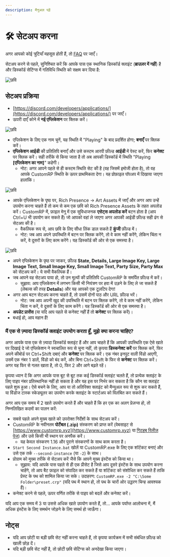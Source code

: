 ```yaml
---
description: मैनुअल पढ़ें
---
```


# 🛠 सेटअप करना

अगर आपको कोई त्रुटियाँ महसूस होती हैं, तो [FAQ](faq.md) पर जाएँ।

सेटअप करने से पहले, सुनिश्चित करें कि आपके पास एक स्थानिक डिस्कॉर्ड क्लाइंट (**ब्राउज़र में नहीं**) है और डिस्कॉर्ड सेटिंग्स में गतिविधि स्थिति को सक्षम कर दिया है:

![छवि](https://user-images.githubusercontent.com/2225711/188219661-49713f90-fa76-4645-b04a-fc1bc0f029bd.png)

## सेटअप प्रक्रिया

* [https://discord.com/developers/applications/](https://discord.com/developers/applications/) पर जाएँ।
* ऊपरी दाएँ कोने में **नई एप्लिकेशन** पर क्लिक करें।

![छवि](https://user-images.githubusercontent.com/2225711/161050202-c796103d-6712-401e-be96-3f3712512375.png)

* एप्लिकेशन के लिए एक नाम चुनें, यह स्थिति में "Playing" के बाद प्रदर्शित होगा; **बनाएँ** पर क्लिक करें।
* **एप्लिकेशन आईडी** की प्रतिलिपि बनाएँ और उसे कस्टम आरपी फ़ील्ड **आईडी** में पेस्ट करें, फिर **कनेक्ट** पर क्लिक करें। सही तरीके से किया जाता है तो अब आपकी डिस्कॉर्ड में स्थिति "Playing **\[एप्लिकेशन का नाम]**" कहेगी।
  * नोट: अगर आपने पहले से ही कस्टम स्थिति सेट की है (वह जिसमें इमोजी होता है), तो वह आपके CustomRP स्थिति के ऊपर प्राथमिकता देगा। यह प्रोफ़ाइल पॉपअप में दिखाया जाएगा हालांकि।

![छवि](https://user-images.githubusercontent.com/2225711/161050341-8169af53-5d3f-44d6-b745-cc711e8d1476.png)

* आपके एप्लिकेशन के पृष्ठ पर, Rich Presence -> Art Assets में जाएँ और अगर आप उन्हें उपयोग करना चाहते हैं तो कम से कम एक छवि को Rich Presence Assets के तहत अपलोड करें। CustomRP में, फ़ाइल मेनू में एक सुविधाजनक **एसेट्स अपलोड करें** बटन होता है (आप Ctrl+U भी उपयोग कर सकते हैं) जो आपको वहां ले जाएगा अगर आपकी आईडी फ़ील्ड सही ढंग से सेटअप की है।
  * वैकल्पिक रूप से, आप छवि के लिए सीधा लिंक डाल सकते हैं **कुंजी** फ़ील्ड में।
  * नोट: जब आप अपने उपस्थिति में बटन पर क्लिक करेंगे, तो वे काम नहीं करेंगे, लेकिन चिंता न करें, वे दूसरों के लिए काम करेंगे। यह डिस्कॉर्ड की ओर से एक समस्या है।

![छवि](https://user-images.githubusercontent.com/2225711/161050341-8169af53-5d3f-44d6-b745-cc711e8d1476.png)

* अपने एप्लिकेशन के पृष्ठ पर जाकर, फ़ील्ड **State, Details, Large Image Key, Large Image Text, Small Image Key, Small Image Text, Party Size, Party Max** को सेटअप करें। ये सभी वैकल्पिक हैं।
* जब आपने वह सेटअप पाया हो, तो उन मूल्यों की प्रतिलिपि CustomRP के समर्पित फ़ील्ड में करें।
  * सुझाव: आप एप्लिकेशन में लगभग किसी भी नियंत्रण पर हवा में उड़ने के लिए ले जा सकते हैं (लेबल्स की तरह **Details**) और यह आपको एक टूलटिप देगा!
* अगर आप बटन सेटअप करना चाहते हैं, तो उसमें दोनों पाठ और URL फ़ील्ड भरें।
  * नोट: जब आप अपनी खुद की उपस्थिति में बटन पर क्लिक करेंगे, तो वे काम नहीं करेंगे, लेकिन चिंता न करें, वे दूसरों के लिए काम करेंगे। यह डिस्कॉर्ड की ओर से एक समस्या है।
* **अपडेट प्रासेंस** (या यदि आप पहले से कनेक्ट नहीं हैं तो **कनेक्ट** पर क्लिक करें)।
* बधाई हो, आप महान हैं!

### मैं एक से ज़्यादा डिस्कॉर्ड क्लाइंट उपयोग करता हूँ, मुझे क्या करना चाहिए?

अगर आपके पास एक से ज़्यादा डिस्कॉर्ड क्लाइंट हैं और आप चाहते हैं कि आपकी उपस्थिति एक ऐसे खाते पर दिखाई दे जो एप्लिकेशन ने स्वचालित रूप से चुना नहीं, तो कृपया **डिस्कनेक्ट करें** पर क्लिक करें, फिर अपने कीबोर्ड पर Ctrl+Shift दबाएं और **कनेक्ट** पर क्लिक करें। एक नंबर इनपुट वाली विंडो आएगी, उसमें एक नंबर 1 डालें, विंडो को बंद करें, और बिना Ctrl+Shift के फिर से **कनेक्ट** पर क्लिक करें। अगर यह फिर से गलत खाता है, तो 0, फिर 2 और आगे बढ़ते रहें।

कृपया ध्यान दें कि अगर आपके पास बूट से बूट तक कई डिस्कॉर्ड क्लाइंट चलते हैं, तो प्रत्येक क्लाइंट के लिए पाइप नंबर प्रतिस्थानिक नहीं हो सकता है और यह इस पर निर्भर कर सकता है कि कौन सा क्लाइंट पहले शुरू हुआ। ऐसे बचने के लिए, आप या तो अतिरिक्त क्लाइंट को मैन्युअल रूप से शुरू कर सकते हैं, या विंडोज टास्क स्केड्यूलर का उपयोग करके क्लाइंट के स्टार्टअप को विलंबित कर सकते हैं।

अगर आप एक समय में 2 खाते उपयोग करते हैं और चाहते हैं कि हर एक का अलग प्रेज़न्स हो, तो निम्नलिखित कदमों का पालन करें:

* सबसे पहले अपने मुख्य खाते को उपरोक्त निर्देशों के साथ सेटअप करें।
* CustomRP के नवीनतम **पोर्टेबल (.zip)** संस्करण को प्राप्त करें (वेबसाइट से [https://www.customrp.xyz](https://www.customrp.xyz) या [गिटहब रिलीज़ पेज](https://github.com/maximmax42/Discord-CustomRP/releases/latest)) और उसे किसी भी स्थान पर अनपैक करें।
  * यह केवल संस्करण 1.16 और पुराने संस्करणों के साथ काम करता है।
* `Start Second Instance.bat` खोलें या CustomRP.exe के लिए एक शॉर्टकट बनाएं और उसे एक तर्क `--second-instance` (या `-2`) के साथ।
* प्रोग्राम को मुख्य तरीके से सेटअप करें जैसे कि आपने मुख्य इंस्टेंस को किया था।
  * सुझाव: यदि आपके पास पहले से ही एक प्रीसेट है जिसे आप दूसरे इंस्टेंस के साथ उपयोग करना चाहेंगे, तो आप बैट फ़ाइल को संपादित कर सकते हैं या शॉर्टकट को संशोधित कर सकते हैं ताकि प्रेस्ट के पथ को शामिल किया जा सके। उदाहरण: `CustomRP.exe -2 "C:\Some Folder\preset.crp"` (यदि पथ में स्थान हो, तो पथ के चारों ओर उद्धरण चिन्ह आवश्यक हैं)।
* कनेक्ट करने से पहले, ऊपर वर्णित तरीके से पाइप को बदलें और कनेक्ट करें।

यदि आप एक समय में 3 या उससे अधिक खाते उपयोग करते हैं, तो... आपके पर्याप्त आलोचना में, मैं अधिक इंस्टेंस के लिए समर्थन जोड़ने के लिए समर्थ हो जाऊँगा।

## नोट्स

* यदि आप छोटी या बड़ी छवि सेट नहीं करना चाहते हैं, तो कृपया कार्यक्रम में सभी संबंधित फ़ील्ड को खाली छोड़ दें।
* यदि बड़ी छवि सेट नहीं है, तो छोटी छवि सेटिंग्स को अनदेखा किया जाएगा।
